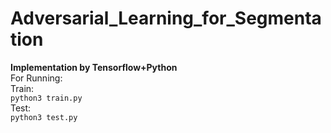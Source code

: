 # Adversarial_Learning_for_Segmentation
 **Implementation by Tensorflow+Python**  
 For Running:  
 Train:  
 `python3 train.py`  
 Test:  
 `python3 test.py`
